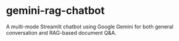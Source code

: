 # gemini-rag-chatbot
A multi-mode Streamlit chatbot using Google Gemini for both general conversation and RAG-based document Q&amp;A.
